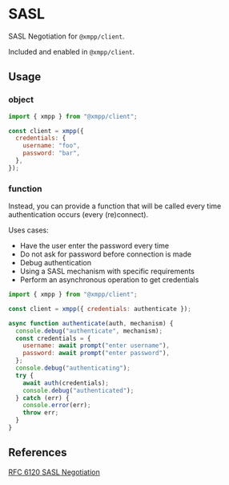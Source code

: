 # SASL

SASL Negotiation for `@xmpp/client`.

Included and enabled in `@xmpp/client`.

## Usage

### object

```js
import { xmpp } from "@xmpp/client";

const client = xmpp({
  credentials: {
    username: "foo",
    password: "bar",
  },
});
```

### function

Instead, you can provide a function that will be called every time authentication occurs (every (re)connect).

Uses cases:

- Have the user enter the password every time
- Do not ask for password before connection is made
- Debug authentication
- Using a SASL mechanism with specific requirements
- Perform an asynchronous operation to get credentials

```js
import { xmpp } from "@xmpp/client";

const client = xmpp({ credentials: authenticate });

async function authenticate(auth, mechanism) {
  console.debug("authenticate", mechanism);
  const credentials = {
    username: await prompt("enter username"),
    password: await prompt("enter password"),
  };
  console.debug("authenticating");
  try {
    await auth(credentials);
    console.debug("authenticated");
  } catch (err) {
    console.error(err);
    throw err;
  }
}
```

## References

[RFC 6120 SASL Negotiation](https://xmpp.org/rfcs/rfc6120.html#sasl)
